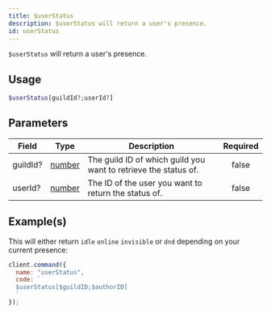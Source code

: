 ```yaml
---
title: $userStatus
description: $userStatus will return a user's presence.
id: userStatus
---
```


`$userStatus` will return a user's presence.

## Usage

```php
$userStatus[guildId?;userId?]
```

## Parameters

| Field    | Type                                                                                              | Description                                                     | Required |
| -------- | ------------------------------------------------------------------------------------------------- | --------------------------------------------------------------- | :------: |
| guildId? | [number](https://developer.mozilla.org/en-US/docs/Web/JavaScript/Reference/Global_Objects/Number) | The guild ID of which guild you want to retrieve the status of. |  false   |
| userId?  | [number](https://developer.mozilla.org/en-US/docs/Web/JavaScript/Reference/Global_Objects/Number) | The ID of the user you want to return the status of.            |  false   |

## Example(s)

This will either return `idle` `online` `invisible` or `dnd` depending on your current presence:

```javascript
client.command({
  name: "userStatus",
  code: `
  $userStatus[$guildID;$authorID]
  `
});
```

